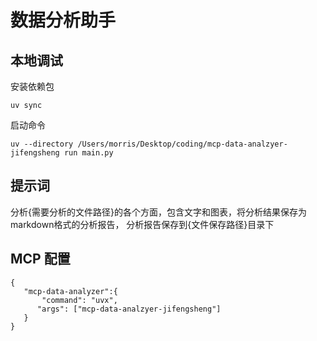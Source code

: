# 数据分析助手


## 本地调试

安装依赖包
```
uv sync
```
启动命令
```
uv --directory /Users/morris/Desktop/coding/mcp-data-analzyer-jifengsheng run main.py
```
## 提示词
分析{需要分析的文件路径}的各个方面，包含文字和图表，将分析结果保存为markdown格式的分析报告，
分析报告保存到{文件保存路径}目录下

## MCP 配置
```
{
   "mcp-data-analyzer":{
       "command": "uvx",
      "args": ["mcp-data-analzyer-jifengsheng"]
   }
}

```

